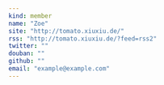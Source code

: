 ```yaml
---
kind: member
name: "Zoe"
site: "http://tomato.xiuxiu.de/"
rss: "http://tomato.xiuxiu.de/?feed=rss2"
twitter: ""
douban: ""
github: ""
email: "example@example.com"
---
```


